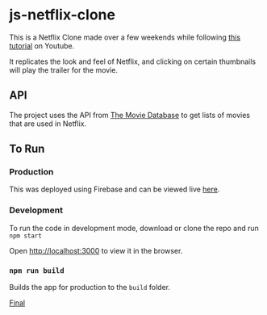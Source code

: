 # js-netflix-clone

This is a Netflix Clone made over a few weekends while following [this tutorial](https://www.youtube.com/watch?v=XtMThy8QKqU) on Youtube.

It replicates the look and feel of Netflix, and clicking on certain thumbnails will play the trailer for the movie.

## API

The project uses the API from [The Movie Database](https://www.themoviedb.org/) to get lists of movies that are used in Netflix.

## To Run

### Production 

This was deployed using Firebase and can be viewed live [here](https://js-netflix-clone.web.app/).

### Development

To run the code in development mode, download or clone the repo and run `npm start`

Open [http://localhost:3000](http://localhost:3000) to view it in the browser.

### `npm run build`

Builds the app for production to the `build` folder.

[Final](/images/final.png)
